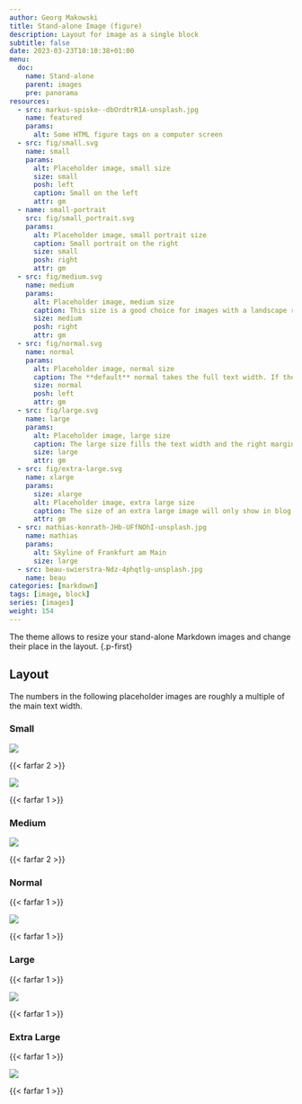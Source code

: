 ```yaml
---
author: Georg Makowski
title: Stand-alone Image (figure)
description: Layout for image as a single block
subtitle: false
date: 2023-03-23T10:10:38+01:00 
menu:
  doc:
    name: Stand-alone
    parent: images
    pre: panorama
resources:
  - src: markus-spiske--dbOrdtrR1A-unsplash.jpg
    name: featured
    params:
      alt: Some HTML figure tags on a computer screen
  - src: fig/small.svg
    name: small
    params:
      alt: Placeholder image, small size
      size: small 
      posh: left
      caption: Small on the left
      attr: gm
  - name: small-portrait
    src: fig/small_portrait.svg
    params:
      alt: Placeholder image, small portrait size
      caption: Small portrait on the right
      size: small
      posh: right
      attr: gm
  - src: fig/medium.svg
    name: medium
    params:
      alt: Placeholder image, medium size
      caption: This size is a good choice for images with a landscape ratio. On smaller screens with only two columns its displayed like a small image.
      size: medium 
      posh: right
      attr: gm
  - src: fig/normal.svg
    name: normal
    params:
      alt: Placeholder image, normal size
      caption: The **default** normal takes the full text width. If the margin is available, the caption is placed there.
      size: normal
      posh: left
      attr: gm
  - src: fig/large.svg
    name: large
    params:
      alt: Placeholder image, large size
      caption: The large size fills the text width and the right margin on documenation pages. The text of the caption is constrained to the text width. The attribution is placed in the right margin an on the right as usual.
      size: large
      attr: gm
  - src: fig/extra-large.svg
    name: xlarge
    params:
      size: xlarge
      alt: Placeholder image, extra large size
      caption: The size of an extra large image will only show in blog and article pages. It’s treated here like a large image, because the sidebar occupies the left margin.
      attr: gm
  - src: mathias-konrath-JHb-UFfNOhI-unsplash.jpg
    name: mathias
    params:
      alt: Skyline of Frankfurt am Main
      size: large
  - src: beau-swierstra-Ndz-4phqtlg-unsplash.jpg
    name: beau
categories: [markdown]
tags: [image, block]
series: [images]
weight: 154
---
```


The theme allows to resize your stand-alone Markdown images and change their place in the layout.
{.p-first}
<!--more-->

## Layout

The numbers in the following placeholder images are roughly a multiple of the main text width.

### Small

![](small-portrait)

{{< farfar 2 >}}

![](small)

{{< farfar 1 >}}

### Medium

![](medium)

{{< farfar 2 >}}

### Normal
{{< farfar 1 >}}

![](normal)

{{< farfar 1 >}}

### Large
{{< farfar 1 >}}

![](large)

{{< farfar 1 >}}

### Extra Large

{{< farfar 1 >}}

![](xlarge)

{{< farfar 1 >}}
